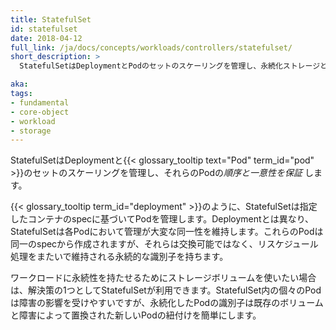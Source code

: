 ```yaml
---
title: StatefulSet
id: statefulset
date: 2018-04-12
full_link: /ja/docs/concepts/workloads/controllers/statefulset/
short_description: >
  StatefulSetはDeploymentとPodのセットのスケーリングを管理し、永続化ストレージと各Podの永続的な識別子を備えています。

aka: 
tags:
- fundamental
- core-object
- workload
- storage
---
```


StatefulSetはDeploymentと{{< glossary_tooltip text="Pod" term_id="pod" >}}のセットのスケーリングを管理し、それらのPodの*順序と一意性を保証* します。

<!--more--> 

{{< glossary_tooltip term_id="deployment" >}}のように、StatefulSetは指定したコンテナのspecに基づいてPodを管理します。Deploymentとは異なり、StatefulSetは各Podにおいて管理が大変な同一性を維持します。これらのPodは同一のspecから作成されますが、それらは交換可能ではなく、リスケジュール処理をまたいで維持される永続的な識別子を持ちます。

ワークロードに永続性を持たせるためにストレージボリュームを使いたい場合は、解決策の1つとしてStatefulSetが利用できます。StatefulSet内の個々のPodは障害の影響を受けやすいですが、永続化したPodの識別子は既存のボリュームと障害によって置換された新しいPodの紐付けを簡単にします。
